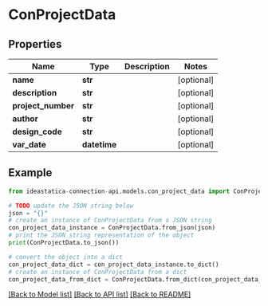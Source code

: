 # ConProjectData


## Properties

Name | Type | Description | Notes
------------ | ------------- | ------------- | -------------
**name** | **str** |  | [optional] 
**description** | **str** |  | [optional] 
**project_number** | **str** |  | [optional] 
**author** | **str** |  | [optional] 
**design_code** | **str** |  | [optional] 
**var_date** | **datetime** |  | [optional] 

## Example

```python
from ideastatica-connection-api.models.con_project_data import ConProjectData

# TODO update the JSON string below
json = "{}"
# create an instance of ConProjectData from a JSON string
con_project_data_instance = ConProjectData.from_json(json)
# print the JSON string representation of the object
print(ConProjectData.to_json())

# convert the object into a dict
con_project_data_dict = con_project_data_instance.to_dict()
# create an instance of ConProjectData from a dict
con_project_data_from_dict = ConProjectData.from_dict(con_project_data_dict)
```
[[Back to Model list]](../README.md#documentation-for-models) [[Back to API list]](../README.md#documentation-for-api-endpoints) [[Back to README]](../README.md)


